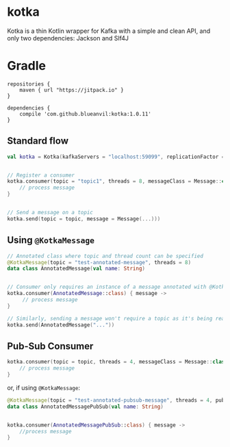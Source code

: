 # kotka
Kotka is a thin Kotlin wrapper for Kafka with a simple and clean API, and only two dependencies: Jackson and Slf4J

# Gradle

```
repositories {
    maven { url "https://jitpack.io" }
}

dependencies {
    compile 'com.github.blueanvil:kotka:1.0.11'
}
```

## Standard flow
```kotlin
val kotka = Kotka(kafkaServers = "localhost:59099", replicationFactor = 1)


// Register a consumer
kotka.consumer(topic = "topic1", threads = 8, messageClass = Message::class) { message ->
    // process message
}


// Send a message on a topic
kotka.send(topic = topic, message = Message(...)))
```

## Using `@KotkaMessage`
```kotlin
// Annotated class where topic and thread count can be specified
@KotkaMessage(topic = "test-annotated-message", threads = 8)
data class AnnotatedMessage(val name: String)


// Consumer only requires an instance of a message annotated with @KotkaMessage
kotka.consumer(AnnotatedMessage::class) { message ->
     // process message
}

// Similarly, sending a message won't require a topic as it's being read from @KotkaMessage.topic
kotka.send(AnnotatedMessage("..."))
```

## Pub-Sub Consumer
```kotlin
kotka.consumer(topic = topic, threads = 4, messageClass = Message::class, pubSub = true) { message ->
    // process message
}
```
or, if using `@KotkaMessage`:
```kotlin
@KotkaMessage(topic = "test-annotated-pubsub-message", threads = 4, pubSub = true)
data class AnnotatedMessagePubSub(val name: String)


kotka.consumer(AnnotatedMessagePubSub::class) { message ->
    //process message
}
```
